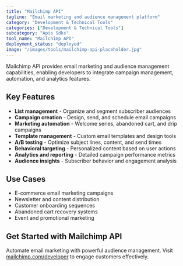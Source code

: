 ```yaml
---
title: "Mailchimp API"
tagline: "Email marketing and audience management platform"
category: "Development & Technical Tools"
categories: ["Development & Technical Tools"]
subcategory: "Apis Sdks"
tool_name: "Mailchimp API"
deployment_status: "deployed"
image: "/images/tools/mailchimp-api-placeholder.jpg"
---
```

Mailchimp API provides email marketing and audience management capabilities, enabling developers to integrate campaign management, automation, and analytics features.

## Key Features

- **List management** - Organize and segment subscriber audiences
- **Campaign creation** - Design, send, and schedule email campaigns
- **Marketing automation** - Welcome series, abandoned cart, and drip campaigns
- **Template management** - Custom email templates and design tools
- **A/B testing** - Optimize subject lines, content, and send times
- **Behavioral targeting** - Personalized content based on user actions
- **Analytics and reporting** - Detailed campaign performance metrics
- **Audience insights** - Subscriber behavior and engagement analysis

## Use Cases

- E-commerce email marketing campaigns
- Newsletter and content distribution
- Customer onboarding sequences
- Abandoned cart recovery systems
- Event and promotional marketing

## Get Started with Mailchimp API

Automate email marketing with powerful audience management. Visit [mailchimp.com/developer](https://mailchimp.com/developer) to engage customers effectively.